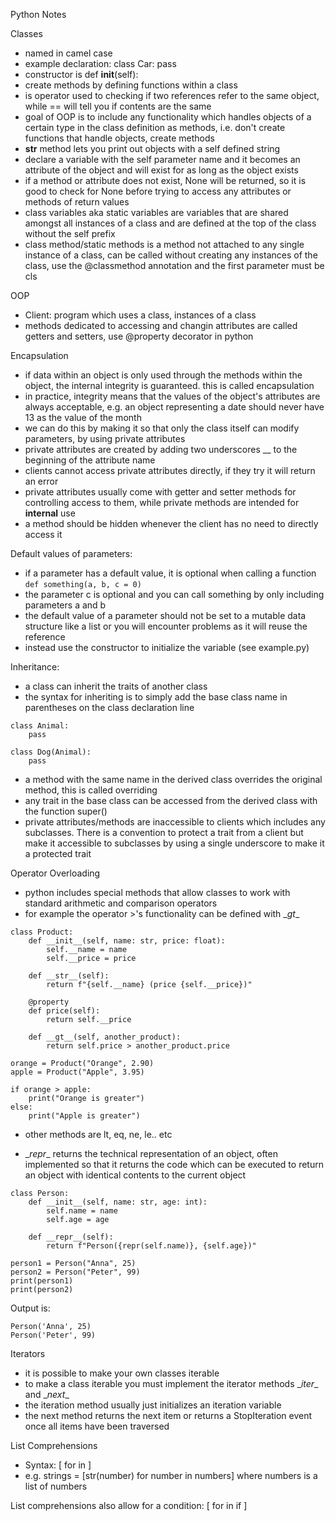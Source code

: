 Python Notes

Classes

- named in camel case
- example declaration:
    class Car:
        pass
- constructor is def __init__(self):
- create methods by defining functions within a class
- is operator used to checking if two references refer to the same object, while == will tell you if contents are the same
- goal of OOP is to include any functionality which handles objects of a certain type in the class definition as methods, i.e. don't create functions that handle objects, create methods
- __str__ method lets you print out objects with a self defined string
- declare a variable with the self parameter name and it becomes an attribute of the object and will exist for as long as the object exists
- if a method or attribute does not exist, None will be returned, so it is good to check for None before trying to access any attributes or methods of return values
- class variables aka static variables are variables that are shared amongst all instances of a class and are defined at the top of the class without the self prefix
- class method/static methods is a method not attached to any single instance of a class, can be called without creating any instances of the class, use the @classmethod annotation and the first parameter must be cls

OOP

- Client: program which uses a class, instances of a class
- methods dedicated to accessing and changin attributes are called getters and setters, use @property decorator in python

Encapsulation
- if data within an object is only used through the methods within the object, the internal integrity is guaranteed. this is called encapsulation
- in practice, integrity means that the values of the object's attributes are always acceptable, e.g. an object representing a date should never have 13 as the value of the month
- we can do this by making it so that only the class itself can modify parameters, by using private attributes
- private attributes are created by adding two underscores __ to the beginning of the attribute name
- clients cannot access private attributes directly, if they try it will return an error
- private attributes usually come with getter and setter methods for controlling access to them, while private methods are intended for **internal** use
- a method should be hidden whenever the client has no need to directly access it

Default values of parameters:
- if a parameter has a default value, it is optional when calling a function
``` def something(a, b, c = 0) ```
- the parameter c is optional and you can call something by only including parameters a and b
- the default value of a parameter should not be set to a mutable data structure like a list or you will encounter problems as it will reuse the reference
- instead use the constructor to initialize the variable (see example.py)

Inheritance:

- a class can inherit the traits of another class
- the syntax for inheriting is to simply add the base class name in parentheses on the class declaration line
``` 
class Animal:
    pass
    
class Dog(Animal):
    pass
```
- a method with the same name in the derived class overrides the original method, this is called overriding
- any trait in the base class can be accessed from the derived class with the function super()
- private attributes/methods are inaccessible to clients which includes any subclasses. There is a convention to protect a trait from a client but make it accessible to subclasses by using a single underscore to make it a protected trait

Operator Overloading

- python includes special methods that allow classes to work with standard arithmetic and comparison operators
- for example the operator >'s functionality can be defined with \__gt__
```
class Product:
    def __init__(self, name: str, price: float):
        self.__name = name
        self.__price = price

    def __str__(self):
        return f"{self.__name} (price {self.__price})"

    @property
    def price(self):
        return self.__price

    def __gt__(self, another_product):
        return self.price > another_product.price
```

```
orange = Product("Orange", 2.90)
apple = Product("Apple", 3.95)

if orange > apple:
    print("Orange is greater")
else:
    print("Apple is greater")
```
- other methods are lt, eq, ne, le.. etc

- \__repr__ returns the technical representation of an object, often implemented so that it returns the code which can be executed to return an object with identical contents to the current object

```
class Person:
    def __init__(self, name: str, age: int):
        self.name = name
        self.age = age
        
    def __repr__(self):
        return f"Person({repr(self.name)}, {self.age})"
```

```
person1 = Person("Anna", 25)
person2 = Person("Peter", 99)
print(person1)
print(person2)
```
Output is:
```
Person('Anna', 25)
Person('Peter', 99)
```

Iterators
- it is possible to make your own classes iterable
- to make a class iterable you must implement the iterator methods \__iter__ and \__next__
- the iteration method usually just initializes an iteration variable
- the next method returns the next item or returns a StopIteration event once all items have been traversed

List Comprehensions

- Syntax: [<expression> for <item> in <list>]
- e.g. strings = [str(number) for number in numbers] where numbers is a list of numbers

List comprehensions also allow for a condition: [<expression> for <item> in <list> if <boolean expression>]
